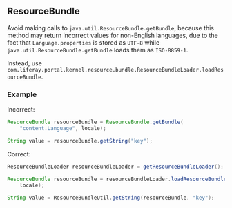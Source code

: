 ## ResourceBundle

Avoid making calls to `java.util.ResourceBundle.getBundle`, because this method
may return incorrect values for non-English languages, due to the fact that
`Language.properties` is stored as `UTF-8` while
`java.util.ResourceBundle.getBundle` loads them as `ISO-8859-1`.

Instead, use
`com.liferay.portal.kernel.resource.bundle.ResourceBundleLoader.loadResourceBundle`.

### Example

Incorrect:

```java
ResourceBundle resourceBundle = ResourceBundle.getBundle(
    "content.Language", locale);

String value = resourceBundle.getString("key");
```

Correct:

```java
ResourceBundleLoader resourceBundleLoader = getResourceBundleLoader();

ResourceBundle resourceBundle = resourceBundleLoader.loadResourceBundle(
    locale);

String value = ResourceBundleUtil.getString(resourceBundle, "key");
```